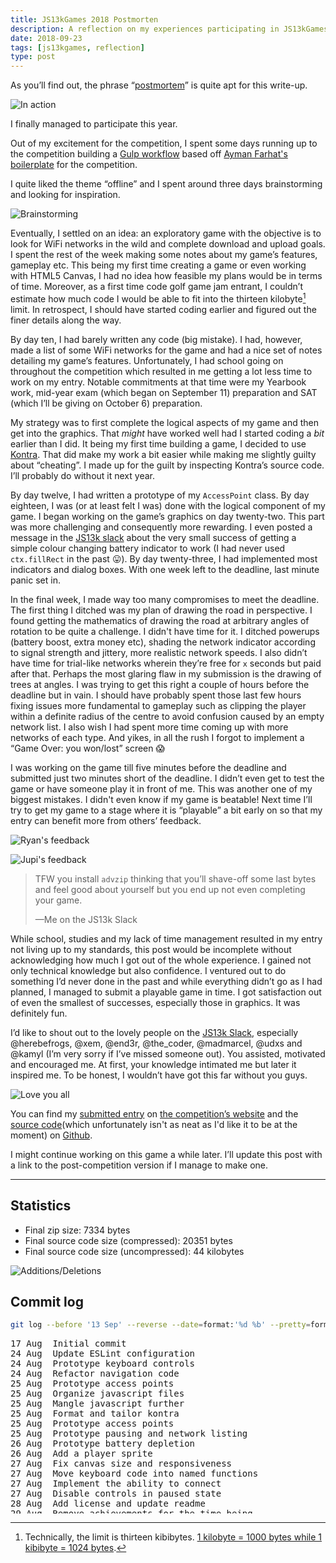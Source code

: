 ```yaml
---
title: JS13kGames 2018 Postmorten
description: A reflection on my experiences participating in JS13kGames 2018
date: 2018-09-23
tags: [js13kgames, reflection]
type: post
---
```


As you’ll find out, the phrase “[postmortem](https://www.merriam-webster.com/dictionary/postmortem)” is quite apt for this write-up.

![In action](/img/js13k-2018-postmortem/wifihunt.jpeg)

I finally managed to participate this year.

Out of my excitement for the competition, I spent some days running up to the competition building a [Gulp workflow](//github.com/shreyasminocha/js13k-boilerplate) based off [Ayman Farhat's boilerplate](//github.com/aymanfarhat/js13k-starter) for the competition.

I quite liked the theme “offline” and I spent around three days  brainstorming and looking for inspiration.

![Brainstorming](/img/js13k-2018-postmortem/brainstorming.jpeg)

Eventually, I settled on an idea: an exploratory game with the objective is to look for WiFi networks in the wild and complete download and upload goals. I spent the rest of the week making some notes about my game’s features, gameplay etc. This being my first time creating a game or even working with HTML5 Canvas, I had no idea how feasible my plans would be in terms of time. Moreover, as a first time code golf game jam entrant, I couldn’t estimate how much code I would be able to fit into the thirteen kilobyte[^1] limit. In retrospect, I should have started coding earlier and figured out the finer details along the way.

By day ten, I had barely written any code (big mistake). I had, however, made a list of some WiFi networks for the game and had a nice set of notes detailing my game’s features. Unfortunately, I had school going on throughout the competition which resulted in me getting a lot less time to work on my entry. Notable commitments at that time were my Yearbook work, mid-year exam (which began on September 11) preparation and SAT (which I’ll be giving on October 6) preparation.

My strategy was to first complete the logical aspects of my game and then get into the graphics. That _might_ have worked well had I started coding a _bit_ earlier than I did. It being my first time building a game, I decided to use [Kontra](//straker.github.io/kontra/download). That did make my work a bit easier while making me slightly guilty about “cheating”. I made up for the guilt by inspecting Kontra’s source code. I’ll probably do without it next year.

By day twelve, I had written a prototype of my `AccessPoint` class. By day eighteen, I was (or at least felt I was) done with the logical component of my game. I began working on the game’s graphics on day twenty-two. This part was more challenging and consequently more rewarding. I even posted a message in the [JS13k slack](//js13kgames.slack.com) about the very small success of getting a simple colour changing battery indicator to work (I had never used `ctx.fillRect` in the past 😛). By day twenty-three, I had implemented most indicators and dialog boxes. With one week left to the deadline, last minute panic set in.

In the final week, I made way too many compromises to meet the deadline. The first thing I ditched was my plan of drawing the road in perspective. I found getting the mathematics of drawing the road at arbitrary angles of rotation to be quite a challenge. I didn't have time for it. I ditched powerups (battery boost, extra money etc), shading the network indicator according to signal strength and jittery, more realistic network speeds. I also didn’t have time for trial-like networks wherein they’re free for `x` seconds but paid after that. Perhaps the most glaring flaw in my submission is the drawing of trees at angles. I was trying to get this right a couple of hours before the deadline but in vain. I should have probably spent those last few hours fixing issues more fundamental to gameplay such as clipping the player within a definite radius of the centre to avoid confusion caused by an empty network list. I also wish I had spent more time coming up with more networks of each type. And yikes, in all the rush I forgot to implement a “Game Over: you won/lost” screen 😱

I was working on the game till five minutes before the deadline and submitted just two minutes short of the deadline. I didn’t even get to test the game or have someone play it in front of me. This was another one of my biggest mistakes. I didn't even know if my game is beatable! Next time I’ll try to get my game to a stage where it is “playable” a bit early on so that my entry can benefit more from others’ feedback.

![Ryan's feedback](/img/js13k-2018-postmortem/ryan's-feedback.jpeg)

![Jupi's feedback](/img/js13k-2018-postmortem/jupi's-feedback.jpeg)

> TFW you install `advzip` thinking that you’ll shave-off some last bytes and feel good about yourself but you end up not even completing your game.
>
> —Me on the JS13k Slack

While school, studies and my lack of time management resulted in my entry not living up to my standards, this post would be incomplete without acknowledging how much I got out of the whole experience. I gained not only technical knowledge but also confidence. I ventured out to do something I’d never done in the past and while everything didn’t go as I had planned, I managed to submit a playable game in time. I got satisfaction out of even the smallest of successes, especially those in graphics. It was definitely fun.

I’d like to shout out to the lovely people on the [JS13k Slack](//js13kgames.slack.com), especially @herebefrogs, @xem, @end3r, @the_coder, @madmarcel, @udxs and @kamyl (I’m very sorry if I’ve missed someone out). You assisted, motivated and encouraged me. At first, your knowledge intimated me but later it inspired me. To be honest, I wouldn’t have got this far without you guys.

![Love you all](/img/js13k-2018-postmortem/love-you-all.jpeg)

You can find my [submitted entry](//2018.js13kgames.com/entries/wifihunt) on [the competition’s website](//2018.js13kgames.com) and the [source code](//github.com/shreyasminocha/WiFiHunt)(which unfortunately isn't as neat as I'd like it to be at the moment) on [Github](//github.com).

I might continue working on this game a while later. I’ll update this post with a link to the post-competition version if I manage to make one.

--------------------------------------------------------------------------------

## Statistics

- Final zip size: 7334 bytes
- Final source code size (compressed): 20351 bytes
- Final source code size (uncompressed): 44 kilobytes

![Additions/Deletions](/img/js13k-2018-postmortem/additions-deletions.jpeg)

## Commit log

```sh
git log --before '13 Sep' --reverse --date=format:'%d %b' --pretty=format:'%cd  %s'
```

<pre style="height: 20em; overflow-y: scroll">
17 Aug  Initial commit
24 Aug  Update ESLint configuration
24 Aug  Prototype keyboard controls
24 Aug  Refactor navigation code
25 Aug  Prototype access points
25 Aug  Organize javascript files
25 Aug  Mangle javascript further
25 Aug  Format and tailor kontra
25 Aug  Prototype access points
25 Aug  Prototype pausing and network listing
26 Aug  Prototype battery depletion
26 Aug  Add a player sprite
27 Aug  Fix canvas size and responsiveness
27 Aug  Move keyboard code into named functions
27 Aug  Implement the ability to connect
27 Aug  Disable controls in paused state
28 Aug  Add license and update readme
29 Aug  Remove achievements for the time being
29 Aug  Recompress player sprite
29 Aug  Implement naive goal completion
29 Aug  Fix linting tasks
29 Aug  Satisfy htmllint
30 Aug  Fix a bug occurring on completion
30 Aug  Remove JSDoc comments from kontra
30 Aug  Add help message
30 Aug  Allow opening help after shutting network list
30 Aug  Implement intuitive controls for network list
30 Aug  Re-organize toggle functions
30 Aug  Fix disabled movement in some cases
30 Aug  Implement password protected APs
30 Aug  Satisfy eslint
30 Aug  Store AP passwords as hashes
31 Aug  Reorganize files
31 Aug  Disconnect from AP if player leaves its range
31 Aug  Implement non-linear `speedAt`
31 Aug  Set up Travis
31 Aug  Add missing devDependencies
04 Sep  Add a battery indicator
05 Sep  Implement network indicator
05 Sep  Rotate network indicator
06 Sep  Change indicator colour range
06 Sep  Implement pause dialog box
07 Sep  Implement network list
07 Sep  Implement money indicator
07 Sep  Add remaining goal indicator
07 Sep  Add a speed indicator
07 Sep  Get rid of useless debug statements
08 Sep  Implement paid access points
08 Sep  Refactor the game
08 Sep  Remove help from within game
09 Sep  Add position indicator
09 Sep  Make rotation less fine
09 Sep  Add icons to network list
10 Sep  Add static road
10 Sep  Add static trees
11 Sep  Make the zebra crossing move with the player
12 Sep  Make trees dynamic
12 Sep  Add the ability to move backwards
12 Sep  Add cursor indicator to network list
13 Sep  Replace dummy AP data
13 Sep  Implement scene rotation
13 Sep  Update movement keys
13 Sep  Fix a critical bug
13 Sep  Implement tree rotation
13 Sep  Add some more networks
</pre>

[^1]: Technically, the limit is thirteen kibibytes. [1 kilobyte = 1000 bytes while 1 kibibyte = 1024 bytes](//wikipedia.org/en/Binary_prefix).
